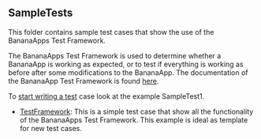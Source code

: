 ## SampleTests

This folder contains sample test cases that show the use of the BananaApps Test Framework.

The BananaApps Test Framework is used to determine whether a BananaApp is working as expected, or to test if everything is working as before after some modifications to the BananaApp. The documentation of the BananaApp Test Framework is found [here](https://www.banana.ch/doc9/en/node/9026).

To [start writing a test](TestFramework) case look at the example SampleTest1.

* [TestFramework](TestFramework): This is a simple test case that show all the functionality of the BananaApps Test Framework. This example is ideal as template for new test cases.
